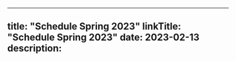 
---
title: "Schedule Spring 2023"
linkTitle: "Schedule Spring 2023"
date: 2023-02-13
description: 
---

